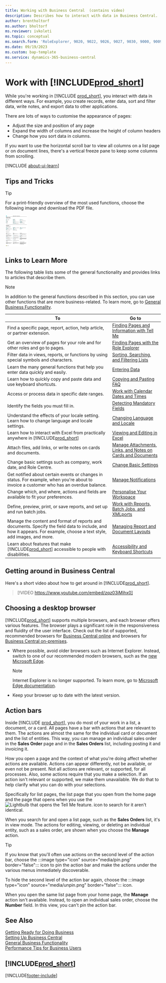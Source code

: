 ```yaml
---
title: Working with Business Central  (contains video)
description: Describes how to interact with data in Business Central.
author: brentholtorf
ms.author: bholtorf
ms.reviewer: ivkoleti
ms.topic: conceptual
ms.search.form: 'RoleExplorer, 9020, 9022, 9026, 9027, 9030, 9000, 9009, 9004, 9005, 9024, 9006, 9007, 9010, 9016, 9017'
ms.date: 09/19/2023
ms.custom: bap-template
ms.service: dynamics-365-business-central
---
```

# <a name="work-with-"></a>Work with [!INCLUDE[prod_short](includes/prod_short.md)]

While you're working in [!INCLUDE [prod_short](includes/prod_short.md)], you interact with data in different ways. For example, you create records, enter data, sort and filter data, write notes, and export data to other applications.

There are lots of ways to customise the appearance of pages: 

* Adjust the size and position of any page
* Expand the width of columns and increase the height of column headers
* Change how you sort data in columns. 

If you want to use the horizontal scroll bar to view all columns on a list page or on document lines, there's a vertical freeze pane to keep some columns from scrolling.

[!INCLUDE [about-ui-learn](includes/about-ui-learn.md)]

## <a name="tips-and-tricks"></a><a name="cheatsheet"></a>Tips and Tricks

> [!TIP]
> For a print-friendly overview of the most used functions, choose the following image and download the PDF file.
>
> [ ![Icon for the PDF file.](media/cheat_sheet_inline.png) ](media/cheat_sheet.pdf "Icon that opens a PDF")

## <a name="links-to-learn-more"></a>Links to Learn More

The following table lists some of the general functionality and provides links to articles that describe them.

> [!NOTE]
> In addition to the general functions described in this section, you can use other functions that are more business-related. To learn more, go to [General Business Functionality](ui-across-business-areas.md).

| To  | Go to |
| --- | --- |
|Find a specific page, report, action, help article, or partner extension. |[Finding Pages and Information with Tell Me](ui-search.md) |
|Get an overview of pages for your role and for other roles and go to pages.|[Finding Pages with the Role Explorer](ui-role-explorer.md)|
|Filter data in views, reports, or functions by using special symbols and characters. |[Sorting, Searching, and Filtering Lists](ui-enter-criteria-filters.md) |
|Learn the many general functions that help you enter data quickly and easily.|[Entering Data](ui-enter-data.md)|
|Learn how to quickly copy and paste data and use keyboard shortcuts.|[Copying and Pasting FAQ](faq-copy-paste.yml)|
|Access or process data in specific date ranges. |[Work with Calendar Dates and Times](ui-enter-date-ranges.md) |
|Identify the fields you must fill in. |[Detecting Mandatory Fields](ui-mandatory-fields.md) |
|Understand the effects of your locale setting. Learn how to change language and locale settings.|[Changing Language and Locale](about-locale-language.md)|
|Learn how to interact with Excel from practically anywhere in [!INCLUDE[prod_short](includes/prod_short.md)]|[Viewing and Editing in Excel](across-work-with-excel.md)|
|Attach files, add links, or write notes on cards and documents.|[Manage Attachments, Links, and Notes on Cards and Documents](ui-how-add-link-to-record.md)|
|Change basic settings such as company, work date, and Role Centre. |[Change Basic Settings](ui-change-basic-settings.md) |
|Get notified about certain events or changes in status. For example, when you're about to invoice a customer who has an overdue balance.|[Manage Notifications](ui-smart-notifications.md)|
|Change which, and where, actions and fields are available to fit your preferences.|[Personalise Your Workspace](ui-personalization-user.md) |
|Define, preview, print, or save reports, and set up and run batch jobs.|[Work with Reports, Batch Jobs, and XMLports](ui-work-report.md)|
|Manage the content and format of reports and documents. Specify the field data to include, and how it appears. For example, choose a text style, add images, and more.|[Managing Report and Document Layouts](ui-manage-report-layouts.md) |
|Learn about features that make [!INCLUDE[prod_short](includes/prod_short.md)] accessible to people with disabilities.|[Accessibility and Keyboard Shortcuts](ui-accessibility.md)|

## <a name="getting-around-in-business-central"></a>Getting around in Business Central

Here's a short video about how to get around in [!INCLUDE[prod_short](includes/prod_short.md)].

> [!VIDEO https://www.youtube.com/embed/zqz03iMihx0]

## <a name="choosing-a-desktop-browser"></a>Choosing a desktop browser

[!INCLUDE[prod_short](includes/prod_short.md)] supports multiple browsers, and each browser offers various features. The browser plays a significant role in the responsiveness and fluidity of the user interface. Check out the list of supported, recommended browsers for [Business Central online](./product-requirements.md) and browsers for [Business Central on-premises](/dynamics365/business-central/dev-itpro/deployment/system-requirement-business-central-v15).

- Where possible, avoid older browsers such as Internet Explorer. Instead, switch to one of our recommended modern browsers, such as the [new Microsoft Edge](https://www.microsoft.com/edge/).  

    > [!NOTE]
    > Internet Explorer is no longer supported. To learn more, go to [Microsoft Edge documentation](https://support.microsoft.com/hub/4337664/microsoft-edge-help).
- Keep your browser up to date with the latest version.

## <a name="action-bars"></a>Action bars

Inside [!INCLUDE [prod_short](includes/prod_short.md)], you do most of your work in a list, a document, or a card. All pages have a bar with actions that are relevant to them. The actions are almost the same for the individual card or document and the list of entities. This way, you can manage an individual sales order in the **Sales Order** page and in the **Sales Orders** list, including posting it and invoicing it.  

How you open a page and the context of what you're doing affect whether actions are available. Actions can appear differently, not be available, or even not be present. Not all actions are relevant, or supported, for all processes. Also, some actions require that you make a selection. If an action isn't relevant or supported, we make them unavailable. We do that to help clarify what you can do with your selections.

Specifically for list pages, the list page that you open from the home page and the page that opens when you use the ![Lightbulb that opens the Tell Me feature.](media/ui-search/search_small.png "Tell me what you want to do") icon to search for it aren't identical.  

When you search for and open a list page, such as the **Sales Orders** list, it's in view mode. The actions for editing, viewing, or deleting an individual entity, such as a sales order, are shown when you choose the **Manage** action.  

> [!TIP]
> If you know that you'll often use actions on the second level of the action bar, choose the :::image type="icon" source="media/pin.png" border="false"::: icon to pin the action bar and make the actions under the various menus immediately discoverable.
>
> To hide the second level of the action bar again, choose the :::image type="icon" source="media/unpin.png" border="false"::: icon.

When you open the same list page from your home page, the **Manage** action isn't available. Instead, to open an individual sales order, choose the **Number** field. In this view, you can't pin the action bar.  

## <a name="see-also"></a>See Also

[Getting Ready for Doing Business](ui-get-ready-business.md)  
[Setting Up Business Central](setup.md)  
[General Business Functionality](ui-across-business-areas.md)  
[Performance Tips for Business Users](/dynamics365/business-central/dev-itpro/performance/performance-users?toc=/dynamics365/business-central/toc.json)

## [!INCLUDE[prod_short](includes/free_trial_md.md)]

[!INCLUDE[footer-include](includes/footer-banner.md)]
